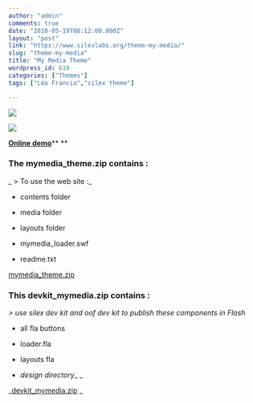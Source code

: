 ```yaml
---
author: "admin"
comments: true
date: "2010-05-19T08:12:00.000Z"
layout: "post"
link: "https://www.silexlabs.org/theme-my-media/"
slug: "theme-my-media"
title: "My Media Theme"
wordpress_id: 618
categories: ["Themes"]
tags: ["Léo Francia","silex theme"]

---
```

![](https://www.silexlabs.org/wp-content/uploads/2010/05/My-Media-theme.jpg)




![](https://www.silexlabs.org/wp-content/uploads/2010/05/My-media-theme-2.jpg)


[**Online demo**](http://www.silexprod.com/silex_leo_02/?/my_media#/my_media/home)**
**






### The mymedia_theme.zip contains  :


_ > To use the web site :_





  * contents folder


  * media folder


  * layouts folder


  * mymedia_loader.swf


  * readme.txt


[mymedia_theme.zip](https://www.silexlabs.org/wp-content/uploads/2010/12/My_Media1.zip)


### This devkit_mymedia.zip contains :


_> use silex dev kit and oof dev kit to publish these components in Flash_




  * all fla buttons


  * loader.fla


  * layouts fla


  * _design directory__ _


_[devkit_mymedia.zip](https://www.silexlabs.org/wp-content/uploads/2010/12/Devkit_MyMedia.zip)
_

